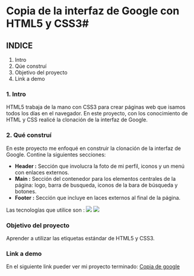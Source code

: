 # Copia de la interfaz de Google con HTML5 y CSS3#

## INDICE
1. Intro
2. Qúe construí
3. Objetivo del proyecto
4. Link a demo

### 1. Intro
HTML5 trabaja de la mano con CSS3 para crear páginas web que isamos todos los días en el navegador. En este proyecto, con los conocimiento de HTML y CSS realicé la clonación de la interfaz de Google.

### 2. Qué construí
En este proyecto me enfoqué en construir la clonación de la interfaz de Google.
Contine la siguientes secciones:

- **Header :** Sección que involucra la foto de mi perfil, iconos y un menú con enlaces externos.
- **Main :** Sección del contenedor para los elementos centrales de la página: logo, barra de busqueda, iconos de la bara de búsqueda y botones.
- **Footer :** Sección que incluye en laces externos al final de la página.

Las tecnologías que utilice son :
<img src="https://img.shields.io/badge/HTML5-E34F26?style=for-the-badge&logo=html5&logoColor=white" />
<img src="https://img.shields.io/badge/CSS3-1572B6?style=for-the-badge&logo=css3&logoColor=white" />

### Objetivo del proyecto
Aprender a utilizar las etiquetas estándar de HTML5 y CSS3.

### Link a demo
En el siguiente link pueder ver mi proyecto terminado: [Copia de google](https://copiadegoogle-beige.vercel.app)
